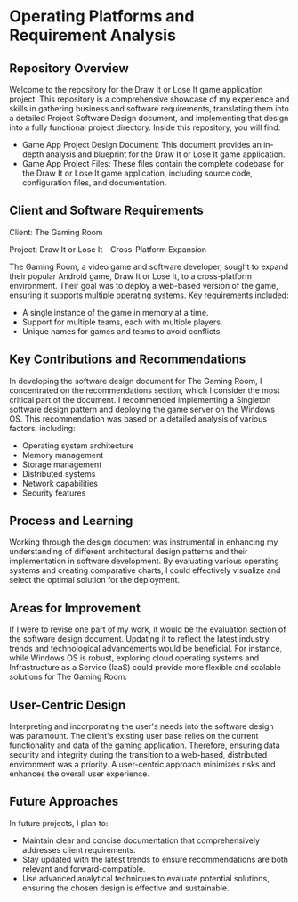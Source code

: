 # Operating Platforms and Requirement Analysis

## Repository Overview
Welcome to the repository for the Draw It or Lose It game application project. This repository is a comprehensive showcase of my experience and skills in gathering business and software requirements, translating them into a detailed Project Software Design document, and implementing that design into a fully functional project directory. Inside this repository, you will find:
* Game App Project Design Document: This document provides an in-depth analysis and blueprint for the Draw It or Lose It game application.
* Game App Project Files: These files contain the complete codebase for the Draw It or Lose It game application, including source code, configuration files, and documentation.

## Client and Software Requirements
Client: The Gaming Room

Project: Draw It or Lose It - Cross-Platform Expansion

The Gaming Room, a video game and software developer, sought to expand their popular Android game, Draw It or Lose It, to a cross-platform environment. Their goal was to deploy a web-based version of the game, ensuring it supports multiple operating systems. Key requirements included:

* A single instance of the game in memory at a time.
* Support for multiple teams, each with multiple players.
* Unique names for games and teams to avoid conflicts.

## Key Contributions and Recommendations

In developing the software design document for The Gaming Room, I concentrated on the recommendations section, which I consider the most critical part of the document. I recommended implementing a Singleton software design pattern and deploying the game server on the Windows OS. This recommendation was based on a detailed analysis of various factors, including:

* Operating system architecture
* Memory management
* Storage management
* Distributed systems
* Network capabilities
* Security features

## Process and Learning

Working through the design document was instrumental in enhancing my understanding of different architectural design patterns and their implementation in software development. By evaluating various operating systems and creating comparative charts, I could effectively visualize and select the optimal solution for the deployment.

## Areas for Improvement

If I were to revise one part of my work, it would be the evaluation section of the software design document. Updating it to reflect the latest industry trends and technological advancements would be beneficial. For instance, while Windows OS is robust, exploring cloud operating systems and Infrastructure as a Service (IaaS) could provide more flexible and scalable solutions for The Gaming Room.

## User-Centric Design

Interpreting and incorporating the user's needs into the software design was paramount. The client's existing user base relies on the current functionality and data of the gaming application. Therefore, ensuring data security and integrity during the transition to a web-based, distributed environment was a priority. A user-centric approach minimizes risks and enhances the overall user experience.

## Future Approaches
In future projects, I plan to:

* Maintain clear and concise documentation that comprehensively addresses client requirements.
* Stay updated with the latest trends to ensure recommendations are both relevant and forward-compatible.
* Use advanced analytical techniques to evaluate potential solutions, ensuring the chosen design is effective and sustainable.
